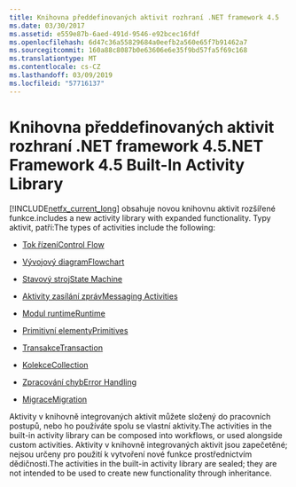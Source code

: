 ```yaml
---
title: Knihovna předdefinovaných aktivit rozhraní .NET framework 4.5
ms.date: 03/30/2017
ms.assetid: e559e87b-6aed-491d-9546-e92bcec16fdf
ms.openlocfilehash: 6d47c36a55829684a0eefb2a560e65f7b91462a7
ms.sourcegitcommit: 160a88c8087b0e63606e6e35f9bd57fa5f69c168
ms.translationtype: MT
ms.contentlocale: cs-CZ
ms.lasthandoff: 03/09/2019
ms.locfileid: "57716137"
---
```

# <a name="net-framework-45-built-in-activity-library"></a><span data-ttu-id="1142f-102">Knihovna předdefinovaných aktivit rozhraní .NET framework 4.5</span><span class="sxs-lookup"><span data-stu-id="1142f-102">.NET Framework 4.5 Built-In Activity Library</span></span>

[!INCLUDE[netfx_current_long](../../../includes/netfx-current-long-md.md)] <span data-ttu-id="1142f-103">obsahuje novou knihovnu aktivit rozšířené funkce.</span><span class="sxs-lookup"><span data-stu-id="1142f-103">includes a new activity library with expanded functionality.</span></span> <span data-ttu-id="1142f-104">Typy aktivit, patří:</span><span class="sxs-lookup"><span data-stu-id="1142f-104">The types of activities include the following:</span></span>

- [<span data-ttu-id="1142f-105">Tok řízení</span><span class="sxs-lookup"><span data-stu-id="1142f-105">Control Flow</span></span>](control-flow-activities-in-wf.md)

- [<span data-ttu-id="1142f-106">Vývojový diagram</span><span class="sxs-lookup"><span data-stu-id="1142f-106">Flowchart</span></span>](flowchart-activities-in-wf.md)

- [<span data-ttu-id="1142f-107">Stavový stroj</span><span class="sxs-lookup"><span data-stu-id="1142f-107">State Machine</span></span>](state-machine-activities-in-wf.md)

- [<span data-ttu-id="1142f-108">Aktivity zasílání zpráv</span><span class="sxs-lookup"><span data-stu-id="1142f-108">Messaging Activities</span></span>](../wcf/feature-details/messaging-activities.md)

- [<span data-ttu-id="1142f-109">Modul runtime</span><span class="sxs-lookup"><span data-stu-id="1142f-109">Runtime</span></span>](runtime-activities-in-wf.md)

- [<span data-ttu-id="1142f-110">Primitivní elementy</span><span class="sxs-lookup"><span data-stu-id="1142f-110">Primitives</span></span>](primitives-activities-in-wf.md)

- [<span data-ttu-id="1142f-111">Transakce</span><span class="sxs-lookup"><span data-stu-id="1142f-111">Transaction</span></span>](transaction-activities-in-wf.md)

- [<span data-ttu-id="1142f-112">Kolekce</span><span class="sxs-lookup"><span data-stu-id="1142f-112">Collection</span></span>](collection-activities-in-wf.md)

- [<span data-ttu-id="1142f-113">Zpracování chyb</span><span class="sxs-lookup"><span data-stu-id="1142f-113">Error Handling</span></span>](error-handling-activities-in-wf.md)

- [<span data-ttu-id="1142f-114">Migrace</span><span class="sxs-lookup"><span data-stu-id="1142f-114">Migration</span></span>](migration-activity-in-wf.md)

<span data-ttu-id="1142f-115">Aktivity v knihovně integrovaných aktivit můžete složený do pracovních postupů, nebo ho používáte spolu se vlastní aktivity.</span><span class="sxs-lookup"><span data-stu-id="1142f-115">The activities in the built-in activity library can be composed into workflows, or used alongside custom activities.</span></span> <span data-ttu-id="1142f-116">Aktivity v knihovně integrovaných aktivit jsou zapečetěné; nejsou určeny pro použití k vytvoření nové funkce prostřednictvím dědičnosti.</span><span class="sxs-lookup"><span data-stu-id="1142f-116">The activities in the built-in activity library are sealed; they are not intended to be used to create new functionality through inheritance.</span></span>
